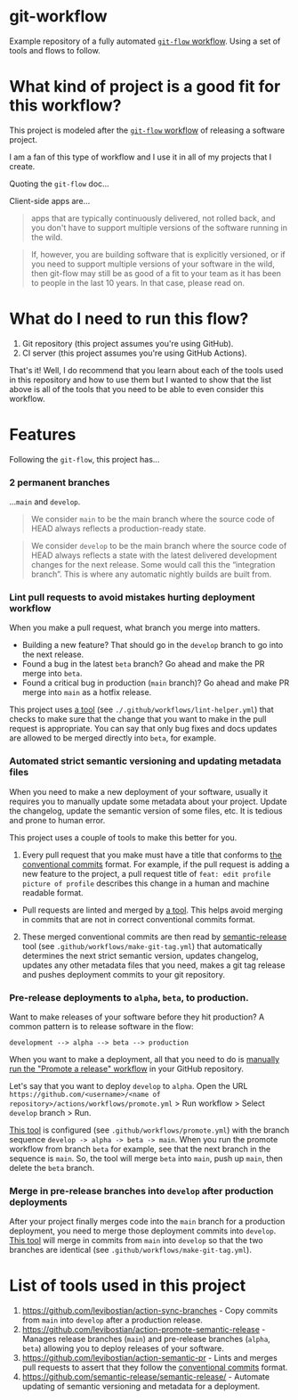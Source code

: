 # git-workflow

Example repository of a fully automated [`git-flow` workflow](https://nvie.com/posts/a-successful-git-branching-model/). Using a set of tools and flows to follow. 

# What kind of project is a good fit for this workflow? 

This project is modeled after the [`git-flow` workflow](https://nvie.com/posts/a-successful-git-branching-model/) of releasing a software project. 

I am a fan of this type of workflow and I use it in all of my projects that I create. 

Quoting the `git-flow` doc...

Client-side apps are...
> apps that are typically continuously delivered, not rolled back, and you don't have to support multiple versions of the software running in the wild. 

> If, however, you are building software that is explicitly versioned, or if you need to support multiple versions of your software in the wild, then git-flow may still be as good of a fit to your team as it has been to people in the last 10 years. In that case, please read on.

# What do I need to run this flow? 

1. Git repository (this project assumes you're using GitHub). 
2. CI server (this project assumes you're using GitHub Actions). 

That's it! Well, I do recommend that you learn about each of the tools used in this repository and how to use them but I wanted to show that the list above is all of the tools that you need to be able to even consider this workflow. 

# Features

Following the `git-flow`, this project has...

### 2 permanent branches

...`main` and `develop`. 

> We consider `main` to be the main branch where the source code of HEAD always reflects a production-ready state.

> We consider `develop` to be the main branch where the source code of HEAD always reflects a state with the latest delivered development changes for the next release. Some would call this the “integration branch”. This is where any automatic nightly builds are built from.

### Lint pull requests to avoid mistakes hurting deployment workflow 

When you make a pull request, what branch you merge into matters. 

* Building a new feature? That should go in the `develop` branch to go into the next release. 
* Found a bug in the latest `beta` branch? Go ahead and make the PR merge into `beta`. 
* Found a critical bug in production (`main` branch)? Go ahead and make PR merge into `main` as a hotfix release. 

This project uses [a tool](https://github.com/levibostian/action-semantic-pr) (see `./.github/workflows/lint-helper.yml`) that checks to make sure that the change that you want to make in the pull request is appropriate. You can say that only bug fixes and docs updates are allowed to be merged directly into `beta`, for example. 

### Automated strict semantic versioning and updating metadata files 

When you need to make a new deployment of your software, usually it requires you to manually update some metadata about your project. Update the changelog, update the semantic version of some files, etc. It is tedious and prone to human error. 

This project uses a couple of tools to make this better for you. 

1. Every pull request that you make must have a title that conforms to [the conventional commits](https://www.conventionalcommits.org/en/v1.0.0/) format. For example, if the pull request is adding a new feature to the project, a pull request title of `feat: edit profile picture of profile` describes this change in a human and machine readable format. 
  * Pull requests are linted and merged by [a tool](https://github.com/levibostian/action-semantic-pr). This helps avoid merging in commits that are not in correct conventional commits format. 
2. These merged conventional commits are then read by [semantic-release](https://github.com/semantic-release/semantic-release/) tool (see `.github/workflows/make-git-tag.yml`) that automatically determines the next strict semantic version, updates changelog, updates any other metadata files that you need, makes a git tag release and pushes deployment commits to your git repository. 

### Pre-release deployments to `alpha`, `beta`, to production. 

Want to make releases of your software before they hit production? A common pattern is to release software in the flow:

```
development --> alpha --> beta --> production
```

When you want to make a deployment, all that you need to do is [manually run the "Promote a release" workflow](https://docs.github.com/en/actions/managing-workflow-runs/manually-running-a-workflow) in your GitHub repository. 


Let's say that you want to deploy `develop` to `alpha`. Open the URL `https://github.com/<username>/<name of repository>/actions/workflows/promote.yml` > Run workflow > Select `develop` branch > Run. 

[This tool](https://github.com/levibostian/action-promote-semantic-release) is configured (see `.github/workflows/promote.yml`) with the branch sequence `develop -> alpha -> beta -> main`. When you run the promote workflow from branch `beta` for example, see that the next branch in the sequence is `main`. So, the tool will merge `beta` into `main`, push up `main`, then delete the `beta` branch.  

### Merge in pre-release branches into `develop` after production deployments 

After your project finally merges code into the `main` branch for a production deployment, you need to merge those deployment commits into `develop`. [This tool](https://github.com/levibostian/action-sync-branches) will merge in commits from `main` into `develop` so that the two branches are identical (see `.github/workflows/make-git-tag.yml`). 

# List of tools used in this project 
 
1. https://github.com/levibostian/action-sync-branches - Copy commits from `main` into `develop` after a production release. 
2. https://github.com/levibostian/action-promote-semantic-release - Manages release branches (`main`) and pre-release branches (`alpha`, `beta`) allowing you to deploy releases of your software. 
3. https://github.com/levibostian/action-semantic-pr - Lints and merges pull requests to assert that they follow the [conventional commits](https://www.conventionalcommits.org/en/v1.0.0/) format. 
4. https://github.com/semantic-release/semantic-release/ - Automate updating of semantic versioning and metadata for a deployment. 

